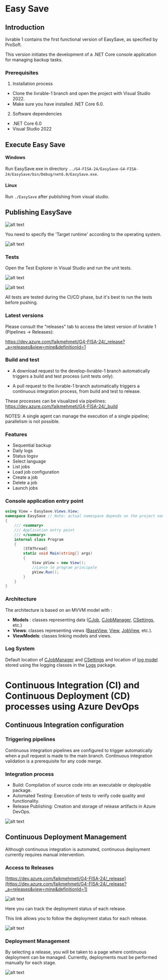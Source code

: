 # Easy Save

## Introduction 

livrable 1 contains the first functional version of EasySave, as specified by ProSoft. 

This version initiates the development of a .NET Core console application for managing backup tasks.

### Prerequisites

1.	Installation process

* Clone the livrable-1 branch and open the project with Visual Studio 2022. 
* Make sure you have installed .NET Core 6.0.

2.	Software dependencies

* .NET Core 6.0
* Visual Studio 2022

## Execute Easy Save
#### Windows
Run EasySave.exe in directory ``../G4-FISA-24/EasySave-G4-FISA-24/EasySave/bin/Debug/net6.0/EasySave.exe``.

#### Linux
Run ``./EasySave`` after publishing from visual studio.

## Publishing EasySave
![alt text](images/image.png)

You need to specify the 'Target runtime' according to the operating system.

![alt text](images/image-1.png)

### Tests

Open the Test Explorer in Visual Studio and run the unit tests.

![alt text](images/image-2.png)

![alt text](images/image-3.png)

All tests are tested during the CI/CD phase, but it's best to run the tests before pushing.

### Latest versions

Please consult the "releases" tab to access the latest version of livrable 1 (Pipelines -> Releases):

https://dev.azure.com/faikmehmeti/G4-FISA-24/_release?_a=releases&view=mine&definitionId=1

### Build and test

* A download request to the develop-livrable-1 branch automatically triggers a build and test process (unit tests only).

* A pull request to the livrable-1 branch automatically triggers a continuous integration process, from build and test to release.

These processes can be visualized via pipelines: https://dev.azure.com/faikmehmeti/G4-FISA-24/_build

NOTES: A single agent can manage the execution of a single pipeline; parallelism is not possible.

### Features
- Sequential backup
- Daily logs
- Status logsv
- Select language
- List jobs
- Load job configuration
- Create a job
- Delete a job
- Launch jobs

### Console application entry point

``` csharp
using View = EasySave.Views.View;
namespace EasySave // Note: actual namespace depends on the project name.
{
    /// <summary>
    /// Application entry point
    /// </summary>
    internal class Program
    {
        [STAThread]
        static void Main(string[] args)
        {
            View pView = new View();
            //Lance le program principale
            pView.Run();
        }
    }
}
```

### Architecture
 The architecture is based on an MVVM model with :

- **Models** : classes representing data ([CJob](https://charifmah.github.io/EasySaveWiki/api/Models.Backup.CJob.html), [CJobManager](https://charifmah.github.io/EasySaveWiki/api/Models.Backup.CJobManager.html), [CSettings](https://charifmah.github.io/EasySaveWiki/api/Models.CSettings.html), etc.)
- **Views**: classes representing views ([BaseView](https://charifmah.github.io/EasySaveWiki/api/EasySave.Views.BaseView.html), [View](https://charifmah.github.io/EasySaveWiki/api/EasySave.Views.View.html), [JobView](https://charifmah.github.io/EasySaveWiki/api/EasySave.Views.JobView.html), etc.).
- **ViewModels**: classes linking models and views.

### Log System

Default location of [CJobManager](https://charifmah.github.io/EasySaveWiki/api/Models.Backup.CJobManager.html) and [CSettings](https://charifmah.github.io/EasySaveWiki/api/Models.Backup.CJobManager.html) and location of [log model](https://charifmah.github.io/EasySaveWiki/api/LogsModels.html) stored using the logging classes in the [Logs](https://charifmah.github.io/EasySaveWiki/api/LogsModels.html) package.

# Continuous Integration (CI) and Continuous Deployment (CD) processes using Azure DevOps

## Continuous Integration configuration

### Triggering pipelines
Continuous integration pipelines are configured to trigger automatically when a pull request is made to the main branch. Continuous integration validation is a prerequisite for any code merge.

### Integration process

- Build: Compilation of source code into an executable or deployable package.
- Automated Testing: Execution of tests to verify code quality and functionality.
- Release Publishing: Creation and storage of release artifacts in Azure DevOps.

![alt text](images/integration-process.png)

## Continuous Deployment Management

Although continuous integration is automated, continuous deployment currently requires manual intervention.

### Access to Releases

[https://dev.azure.com/faikmehmeti/G4-FISA-24/_release](https://dev.azure.com/faikmehmeti/G4-FISA-24/_release?_a=releases&view=mine&definitionId=1)

![alt text](images/releases-access.png)

Here you can track the deployment status of each release.

This link allows you to follow the deployment status for each release.

![alt text](images/releases-access2.png)

### Deployment Management

By selecting a release, you will be taken to a page where continuous deployment can be managed. Currently, deployments must be performed manually for each stage.

![alt text](images/deployment.png)
